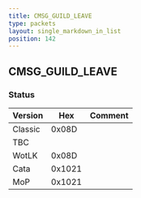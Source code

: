 ```yaml
---
title: CMSG_GUILD_LEAVE
type: packets
layout: single_markdown_in_list
position: 142
---
```


## CMSG_GUILD_LEAVE

### Status

Version    | Hex        | Comment
---------- | ---------- | ---------- 
Classic    | 0x08D      | 
TBC        |            | 
WotLK      | 0x08D      | 
Cata       | 0x1021     | 
MoP        | 0x1021     | 